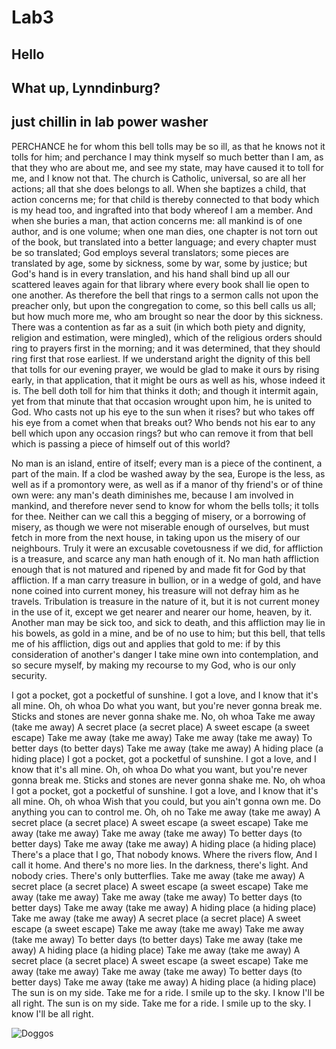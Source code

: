 # Lab3

## Hello

## What up, Lynndinburg?

## just chillin in lab power washer

PERCHANCE he for whom this bell tolls may be so ill, as that he knows not it tolls for him; and perchance I may think myself so much better than I am, as that they who are about me, and see my state, may have caused it to toll for me, and I know not that. The church is Catholic, universal, so are all her actions; all that she does belongs to all. When she baptizes a child, that action concerns me; for that child is thereby connected to that body which is my head too, and ingrafted into that body whereof I am a member. And when she buries a man, that action concerns me: all mankind is of one author, and is one volume; when one man dies, one chapter is not torn out of the book, but translated into a better language; and every chapter must be so translated; God employs several translators; some pieces are translated by age, some by sickness, some by war, some by justice; but God's hand is in every translation, and his hand shall bind up all our scattered leaves again for that library where every book shall lie open to one another. As therefore the bell that rings to a sermon calls not upon the preacher only, but upon the congregation to come, so this bell calls us all; but how much more me, who am brought so near the door by this sickness. There was a contention as far as a suit (in which both piety and dignity, religion and estimation, were mingled), which of the religious orders should ring to prayers first in the morning; and it was determined, that they should ring first that rose earliest. If we understand aright the dignity of this bell that tolls for our evening prayer, we would be glad to make it ours by rising early, in that application, that it might be ours as well as his, whose indeed it is. The bell doth toll for him that thinks it doth; and though it intermit again, yet from that minute that that occasion wrought upon him, he is united to God. Who casts not up his eye to the sun when it rises? but who takes off his eye from a comet when that breaks out? Who bends not his ear to any bell which upon any occasion rings? but who can remove it from that bell which is passing a piece of himself out of this world?

No man is an island, entire of itself; every man is a piece of the continent, a part of the main. If a clod be washed away by the sea, Europe is the less, as well as if a promontory were, as well as if a manor of thy friend's or of thine own were: any man's death diminishes me, because I am involved in mankind, and therefore never send to know for whom the bells tolls; it tolls for thee. Neither can we call this a begging of misery, or a borrowing of misery, as though we were not miserable enough of ourselves, but must fetch in more from the next house, in taking upon us the misery of our neighbours. Truly it were an excusable covetousness if we did, for affliction is a treasure, and scarce any man hath enough of it. No man hath affliction enough that is not matured and ripened by and made fit for God by that affliction. If a man carry treasure in bullion, or in a wedge of gold, and have none coined into current money, his treasure will not defray him as he travels. Tribulation is treasure in the nature of it, but it is not current money in the use of it, except we get nearer and nearer our home, heaven, by it. Another man may be sick too, and sick to death, and this affliction may lie in his bowels, as gold in a mine, and be of no use to him; but this bell, that tells me of his affliction, digs out and applies that gold to me: if by this consideration of another's danger I take mine own into contemplation, and so secure myself, by making my recourse to my God, who is our only security.

I got a pocket, got a pocketful of sunshine.
I got a love, and I know that it's all mine.
Oh, oh whoa
Do what you want, but you're never gonna break me.
Sticks and stones are never gonna shake me.
No, oh whoa
Take me away (take me away)
A secret place (a secret place)
A sweet escape (a sweet escape)
Take me away (take me away)
Take me away (take me away)
To better days (to better days)
Take me away (take me away)
A hiding place (a hiding place)
I got a pocket, got a pocketful of sunshine.
I got a love, and I know that it's all mine.
Oh, oh whoa
Do what you want, but you're never gonna break me.
Sticks and stones are never gonna shake me.
No, oh whoa
I got a pocket, got a pocketful of sunshine.
I got a love, and I know that it's all mine.
Oh, oh whoa
Wish that you could, but you ain't gonna own me.
Do anything you can to control me.
Oh, oh no
Take me away (take me away)
A secret place (a secret place)
A sweet escape (a sweet escape)
Take me away (take me away)
Take me away (take me away)
To better days (to better days)
Take me away (take me away)
A hiding place (a hiding place)
There's a place that I go,
That nobody knows.
Where the rivers flow,
And I call it home.
And there's no more lies.
In the darkness, there's light.
And nobody cries.
There's only butterflies.
Take me away (take me away)
A secret place (a secret place)
A sweet escape (a sweet escape)
Take me away (take me away)
Take me away (take me away)
To better days (to better days)
Take me away (take me away)
A hiding place (a hiding place)
Take me away (take me away)
A secret place (a secret place)
A sweet escape (a sweet escape)
Take me away (take me away)
Take me away (take me away)
To better days (to better days)
Take me away (take me away)
A hiding place (a hiding place)
Take me away (take me away)
A secret place (a secret place)
A sweet escape (a sweet escape)
Take me away (take me away)
Take me away (take me away)
To better days (to better days)
Take me away (take me away)
A hiding place (a hiding place)
The sun is on my side.
Take me for a ride.
I smile up to the sky.
I know I'll be all right.
The sun is on my side.
Take me for a ride.
I smile up to the sky.
I know I'll be all right.

![Doggos](https://cdn1-www.dogtime.com/assets/uploads/gallery/adorable-puppies-playing/adorable-puppies-playing-5.jpg)
